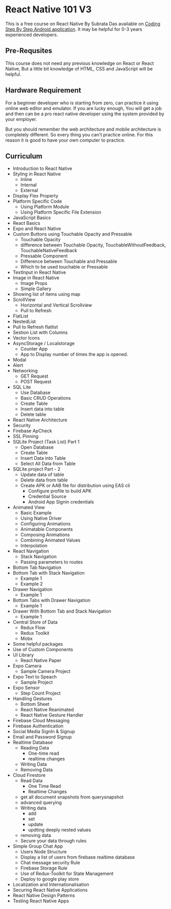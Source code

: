 # React Native 101 V3

This is a free course on React Native By Subrata Das available on [Coding Step By Step Android application](https://play.google.com/store/apps/details?id=in.ttrc.codingstepbystep). It may be helpful for 0-3 years experienced developers.

## Pre-Requsites

This course does not need any previous knowledge on React or React Native, But a little bit knowledge of HTML, CSS and JavaScript will be helpful.

## Hardware Requirement

For a beginner developer who is starting from zero, can practice it using online web editor and emulator. If you are lucky enough, You will get a job and then can be a pro react native developer using the system provided by your employer.

But you should remember the web architecture and mobile architecture is completely different. So every thing you can't practice online. For this reason it is good to have your own computer to practice.

## Curriculum


- Introduction to React Native
- Styling in React Native
  - Inline
  - Internal
  - External
- Display Flex Property
- Platform Specific Code
  - Using Platform Module
  - Using Platform Specific File Extension
- JavaScript Basics
- React Basics
- Expo and React Native
- Custom Buttons using Touchable Opacity and Pressable
  - Touchable Opacity
  - difference between Touchable Opacity, TouchableWithoutFeedback, TouchableNativeFeedback
  - Pressable Component
  - Difference between Touchable and Pressable
  - Which to be used touchable or Pressable
- TextInput in React Native
- Image in React Native
  - Image Props
  - Simple Gallery
- Showing list of items using map
- ScrollView
  - Horizontal and Vertical Scrollview
  - Pull to Refresh
- FlatList
- NestedList
- Pull to Refresh flatlist
- Sestion List with Columns
- Vector Icons
- AsyncStorage / Localstorage
  - Counter App
  - App to Display number of times the app is opened.
- Modal
- Alert
- Networking
  - GET Request
  - POST Request
- SQL Lite
  - Use Database
  - Basic CRUD Operations
  - Create Table
  - Insert data into table
  - Delete table
- React Native Architecture
- Security
- Firebase ApCheck
- SSL Pinning
- SQLite Project (Task List) Part 1
  - Open Database
  - Create Table
  - Insert Data into Table
  - Select All Data from Table
- SQLite project Part - 2
  - Update data of table
  - Delete data from table
  - Create APK or AAB file for distribution using EAS cli
    - Configure profile to build APK
    - Credential Source
    - Android App Signin credentials
- Animated View
  - Basic Example
  - Using Native Driver
  - Configuring Animations
  - Animatable Components
  - Composing Animations
  - Combining Animated Values
  - Interpolation
- React Navigation
  - Stack Navigation
  - Passing parameters to routes
- Bottom Tab Navigation
- Bottom Tab with Stack Navigation
  - Example 1
  - Example 2
- Drawer Navigation
  - Example 1
- Bottom Tabs with Drawer Navigation
  - Example 1
- Drawer With Bottom Tab and Stack Navigation
  - Example 1
- Central Store of Data
  - Redux Flow 
  - Redux Toolkit
  - Mobx
- Some helpful packages
- Use of Custom Components
- UI Library
  - React Native Paper
- Expo Camera
  - Sample Camera Project
- Expo Text to Speach
  - Sample Project
- Expo Sensor
  - Step Count Project
- Handling Gestures
  - Bottom Sheet
  - React Native Reanimated
  - React Native Gesture Handler
- Firebase Cloud Messaging
- Firebase Authentication
- Social Media SignIn & Signup
- Email and Password Signup
- Realtime Database
  - Reading Data
    - One-time read
    - realtime changes
  - Writing Data
  - Removing Data
- Cloud Firestore
  - Read Data
    - One Time Read
    - Realtime Changes
  - get all document snapshots from querysnapshot
  - advanced querying
  - Writing data
    - add
    - set
    - update
    - updting deeply nested values
  - removing data              
  - Secure your data through rules
- Simple Group Chat App
  - Users Node Structure
  - Display a list of users from firebase realtime database
  - Chat message security Rule
  - Firebase Storage Rule
  - Use of Redux-Toolkit for State Management
  - Deploy to google play store
- Localization and Internationalisation
- Securing React Native Applications
- React Native Design Patterns
- Testing React Native Apps





